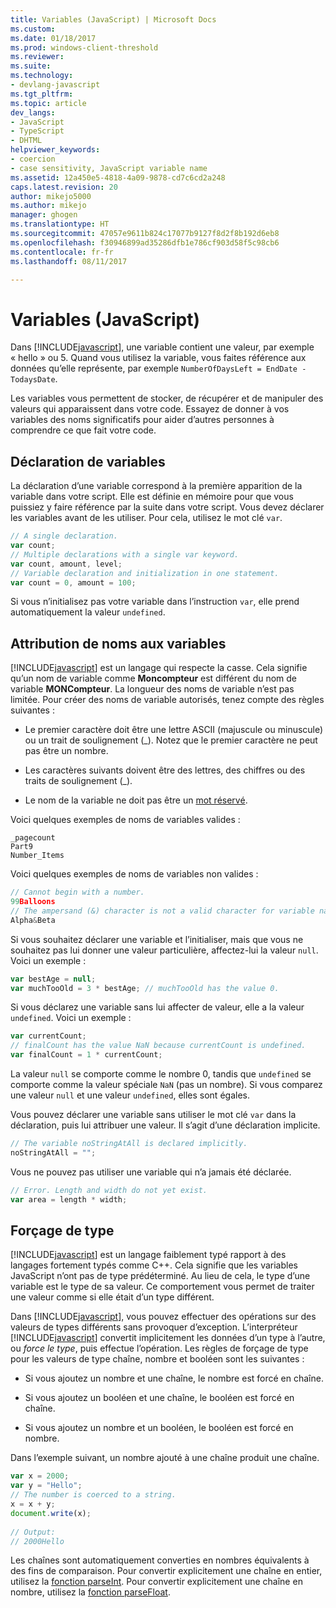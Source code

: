 ```yaml
---
title: Variables (JavaScript) | Microsoft Docs
ms.custom: 
ms.date: 01/18/2017
ms.prod: windows-client-threshold
ms.reviewer: 
ms.suite: 
ms.technology:
- devlang-javascript
ms.tgt_pltfrm: 
ms.topic: article
dev_langs:
- JavaScript
- TypeScript
- DHTML
helpviewer_keywords:
- coercion
- case sensitivity, JavaScript variable name
ms.assetid: 12a450e5-4818-4a09-9878-cd7c6cd2a248
caps.latest.revision: 20
author: mikejo5000
ms.author: mikejo
manager: ghogen
ms.translationtype: HT
ms.sourcegitcommit: 47057e9611b824c17077b9127f8d2f8b192d6eb8
ms.openlocfilehash: f30946899ad35286dfb1e786cf903d58f5c98cb6
ms.contentlocale: fr-fr
ms.lasthandoff: 08/11/2017

---
```

# <a name="variables-javascript"></a>Variables (JavaScript)
Dans [!INCLUDE[javascript](../javascript/includes/javascript-md.md)], une variable contient une valeur, par exemple « hello » ou 5. Quand vous utilisez la variable, vous faites référence aux données qu’elle représente, par exemple `NumberOfDaysLeft = EndDate - TodaysDate`.  
  
 Les variables vous permettent de stocker, de récupérer et de manipuler des valeurs qui apparaissent dans votre code. Essayez de donner à vos variables des noms significatifs pour aider d’autres personnes à comprendre ce que fait votre code.  
  
## <a name="declaring-variables"></a>Déclaration de variables  
 La déclaration d’une variable correspond à la première apparition de la variable dans votre script. Elle est définie en mémoire pour que vous puissiez y faire référence par la suite dans votre script. Vous devez déclarer les variables avant de les utiliser. Pour cela, utilisez le mot clé `var`.  
  
```JavaScript  
// A single declaration.  
var count;    
// Multiple declarations with a single var keyword.  
var count, amount, level;      
// Variable declaration and initialization in one statement.  
var count = 0, amount = 100;   
```  
  
 Si vous n’initialisez pas votre variable dans l’instruction `var`, elle prend automatiquement la valeur `undefined`.  
  
## <a name="naming-variables"></a>Attribution de noms aux variables  
 [!INCLUDE[javascript](../javascript/includes/javascript-md.md)] est un langage qui respecte la casse. Cela signifie qu’un nom de variable comme **Moncompteur** est différent du nom de variable **MONCompteur**. La longueur des noms de variable n’est pas limitée. Pour créer des noms de variable autorisés, tenez compte des règles suivantes :  
  
-   Le premier caractère doit être une lettre ASCII (majuscule ou minuscule) ou un trait de soulignement (_). Notez que le premier caractère ne peut pas être un nombre.  
  
-   Les caractères suivants doivent être des lettres, des chiffres ou des traits de soulignement (_).  
  
-   Le nom de la variable ne doit pas être un [mot réservé](../javascript/reference/javascript-reserved-words.md).  
  
 Voici quelques exemples de noms de variables valides :  
  
```  
_pagecount   
Part9   
Number_Items   
```  
  
 Voici quelques exemples de noms de variables non valides :  
  
```JavaScript  
// Cannot begin with a number.   
99Balloons     
// The ampersand (&) character is not a valid character for variable names.   
Alpha&Beta   
```  
  
 Si vous souhaitez déclarer une variable et l’initialiser, mais que vous ne souhaitez pas lui donner une valeur particulière, affectez-lui la valeur `null`. Voici un exemple :  
  
```JavaScript  
var bestAge = null;  
var muchTooOld = 3 * bestAge; // muchTooOld has the value 0.  
```  
  
 Si vous déclarez une variable sans lui affecter de valeur, elle a la valeur `undefined`. Voici un exemple :  
  
```JavaScript  
var currentCount;  
// finalCount has the value NaN because currentCount is undefined.  
var finalCount = 1 * currentCount;   
```  
  
 La valeur `null` se comporte comme le nombre 0, tandis que `undefined` se comporte comme la valeur spéciale `NaN` (pas un nombre). Si vous comparez une valeur `null` et une valeur `undefined`, elles sont égales.  
  
 Vous pouvez déclarer une variable sans utiliser le mot clé `var` dans la déclaration, puis lui attribuer une valeur. Il s’agit d’une déclaration implicite.  
  
```JavaScript  
// The variable noStringAtAll is declared implicitly.  
noStringAtAll = "";   
```  
  
 Vous ne pouvez pas utiliser une variable qui n’a jamais été déclarée.  
  
```JavaScript  
// Error. Length and width do not yet exist.  
var area = length * width;   
```  
  
## <a name="coercion"></a>Forçage de type  
 [!INCLUDE[javascript](../javascript/includes/javascript-md.md)] est un langage faiblement typé rapport à des langages fortement typés comme C++. Cela signifie que les variables JavaScript n’ont pas de type prédéterminé. Au lieu de cela, le type d’une variable est le type de sa valeur. Ce comportement vous permet de traiter une valeur comme si elle était d’un type différent.  
  
 Dans [!INCLUDE[javascript](../javascript/includes/javascript-md.md)], vous pouvez effectuer des opérations sur des valeurs de types différents sans provoquer d’exception. L’interpréteur [!INCLUDE[javascript](../javascript/includes/javascript-md.md)] convertit implicitement les données d’un type à l’autre, ou *force le type*, puis effectue l’opération. Les règles de forçage de type pour les valeurs de type chaîne, nombre et booléen sont les suivantes :  
  
-   Si vous ajoutez un nombre et une chaîne, le nombre est forcé en chaîne.  
  
-   Si vous ajoutez un booléen et une chaîne, le booléen est forcé en chaîne.  
  
-   Si vous ajoutez un nombre et un booléen, le booléen est forcé en nombre.  
  
 Dans l’exemple suivant, un nombre ajouté à une chaîne produit une chaîne.  
  
```JavaScript  
var x = 2000;  
var y = "Hello";  
// The number is coerced to a string.  
x = x + y;  
document.write(x);   
  
// Output:  
// 2000Hello  
```  
  
 Les chaînes sont automatiquement converties en nombres équivalents à des fins de comparaison. Pour convertir explicitement une chaîne en entier, utilisez la [fonction parseInt](../javascript/reference/parseint-function-javascript.md). Pour convertir explicitement une chaîne en nombre, utilisez la [fonction parseFloat](../javascript/reference/parsefloat-function-javascript.md).
